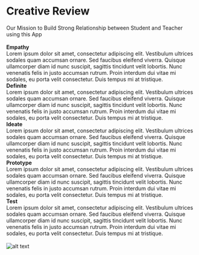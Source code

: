 # Creative Review

Our Mission to Build Strong Relationship between Student and Teacher using this App
<br>
<br>
**Empathy** <br>
Lorem ipsum dolor sit amet, consectetur adipiscing elit. Vestibulum ultrices sodales quam accumsan ornare. Sed faucibus eleifend viverra. Quisque ullamcorper diam id nunc suscipit, sagittis tincidunt velit lobortis. Nunc venenatis felis in justo accumsan rutrum. Proin interdum dui vitae mi sodales, eu porta velit consectetur. Duis tempus mi at tristique.
<br>
**Definite** <br>
Lorem ipsum dolor sit amet, consectetur adipiscing elit. Vestibulum ultrices sodales quam accumsan ornare. Sed faucibus eleifend viverra. Quisque ullamcorper diam id nunc suscipit, sagittis tincidunt velit lobortis. Nunc venenatis felis in justo accumsan rutrum. Proin interdum dui vitae mi sodales, eu porta velit consectetur. Duis tempus mi at tristique.
<br>
**Ideate** <br>
Lorem ipsum dolor sit amet, consectetur adipiscing elit. Vestibulum ultrices sodales quam accumsan ornare. Sed faucibus eleifend viverra. Quisque ullamcorper diam id nunc suscipit, sagittis tincidunt velit lobortis. Nunc venenatis felis in justo accumsan rutrum. Proin interdum dui vitae mi sodales, eu porta velit consectetur. Duis tempus mi at tristique.
<br>
**Prototype** <br>
Lorem ipsum dolor sit amet, consectetur adipiscing elit. Vestibulum ultrices sodales quam accumsan ornare. Sed faucibus eleifend viverra. Quisque ullamcorper diam id nunc suscipit, sagittis tincidunt velit lobortis. Nunc venenatis felis in justo accumsan rutrum. Proin interdum dui vitae mi sodales, eu porta velit consectetur. Duis tempus mi at tristique.
<br>
**Test** <br>
Lorem ipsum dolor sit amet, consectetur adipiscing elit. Vestibulum ultrices sodales quam accumsan ornare. Sed faucibus eleifend viverra. Quisque ullamcorper diam id nunc suscipit, sagittis tincidunt velit lobortis. Nunc venenatis felis in justo accumsan rutrum. Proin interdum dui vitae mi sodales, eu porta velit consectetur. Duis tempus mi at tristique.
<br>
<br>
![alt text](https://github.com/balaji-sivasakthi/Creative_Review/blob/master/app/src/main/res/drawable/bg.png?raw=true)




